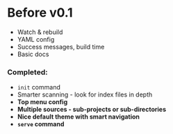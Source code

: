 Before v0.1
===========

* Watch & rebuild
* YAML config
* Success messages, build time
* Basic docs

### Completed:

+ `init` command
+ Smarter scanning - look for index files in depth
+ **Top menu config**
+ **Multiple sources - sub-projects or sub-directories**
+ **Nice default theme with smart navigation**
+ **`serve` command**
